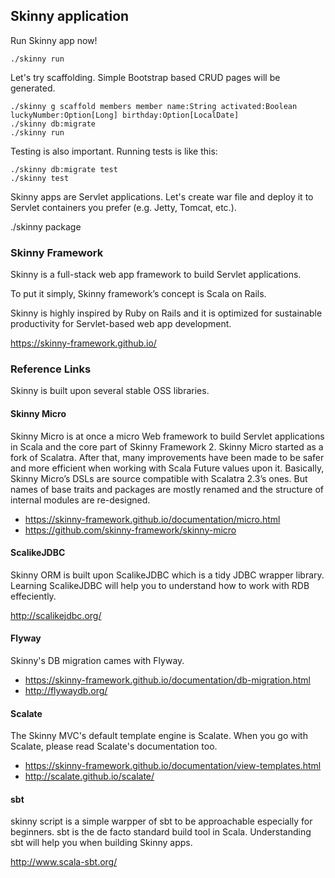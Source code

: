 ## Skinny application

Run Skinny app now!

    ./skinny run

Let's try scaffolding. Simple Bootstrap based CRUD pages will be generated.

    ./skinny g scaffold members member name:String activated:Boolean luckyNumber:Option[Long] birthday:Option[LocalDate]
    ./skinny db:migrate
    ./skinny run

Testing is also important. Running tests is like this:

    ./skinny db:migrate test
    ./skinny test

Skinny apps are Servlet applications. Let's create war file and deploy it to Servlet containers you prefer (e.g. Jetty, Tomcat, etc.).

   ./skinny package

### Skinny Framework

Skinny is a full-stack web app framework to build Servlet applications.

To put it simply, Skinny framework’s concept is Scala on Rails.

Skinny is highly inspired by Ruby on Rails and it is optimized for sustainable productivity for Servlet-based web app development.

https://skinny-framework.github.io/

### Reference Links

Skinny is built upon several stable OSS libraries.

#### Skinny Micro

Skinny Micro is at once a micro Web framework to build Servlet applications in Scala and the core part of Skinny Framework 2.
Skinny Micro started as a fork of Scalatra. After that, many improvements have been made to be safer and more efficient when working with Scala Future values upon it.
Basically, Skinny Micro’s DSLs are source compatible with Scalatra 2.3’s ones. But names of base traits and packages are mostly renamed and the structure of internal modules are re-designed.

- https://skinny-framework.github.io/documentation/micro.html
- https://github.com/skinny-framework/skinny-micro

#### ScalikeJDBC

Skinny ORM is built upon ScalikeJDBC which is a tidy JDBC wrapper library.
Learning ScalikeJDBC will help you to understand how to work with RDB effeciently.

http://scalikejdbc.org/

#### Flyway

Skinny's DB migration cames with Flyway.

- https://skinny-framework.github.io/documentation/db-migration.html
- http://flywaydb.org/

#### Scalate

The Skinny MVC's default template engine is Scalate.
When you go with Scalate, please read Scalate's documentation too.

- https://skinny-framework.github.io/documentation/view-templates.html
- http://scalate.github.io/scalate/

#### sbt

skinny script is a simple warpper of sbt to be approachable especially for beginners.
sbt is the de facto standard build tool in Scala. Understanding sbt will help you when building Skinny apps.

http://www.scala-sbt.org/

